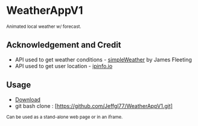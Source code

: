 # WeatherAppV1 #
<small>Animated local weather w/ forecast.</small>

## Acknowledgement and Credit ##

*  API used to get weather conditions - [simpleWeather](http://simpleweatherjs.com "simpleWeather") by James Fleeting
*  API used to get user location - [ipinfo.io](http://ipinfo.io)

## Usage ##

*  [Download](https://github.com/Jeffgl77/WeatherAppV1/archive/master.zip "download") 
*  git bash clone : [https://github.com/Jeffgl77/WeatherAppV1.git]

<small>Can be used as a stand-alone web page or in an iframe.</small>
